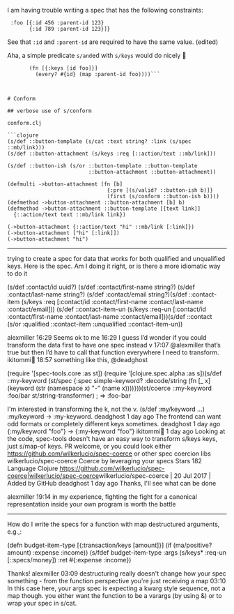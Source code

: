 I am having trouble writing a spec that has the following constraints:

```{:id 123
 :foo [{:id 456 :parent-id 123}
       {:id 789 :parent-id 123}]}
```
See that `:id` and `:parent-id` are required to have the same value. (edited)

Aha, a simple predicate `s/and`ed with `s/keys` would do nicely :duck:
```(s/and (s/keys :req-un [::id ::foo])
       (fn [{:keys [id foo]}]
         (every? #{id} (map :parent-id foo))))```



# Conform

## verbose use of s/conform

conform.clj

```clojure
(s/def ::button-template (s/cat :text string? :link (s/spec ::mb/link)))
(s/def ::button-attachment (s/keys :req [::action/text ::mb/link]))

(s/def ::button-ish (s/or ::button-template ::button-template
                          ::button-attachment ::button-attachment))

(defmulti ->button-attachment (fn [b]
                                {:pre [(s/valid? ::button-ish b)]}
                                (first (s/conform ::button-ish b))))
(defmethod ->button-attachment ::button-attachment [b] b)
(defmethod ->button-attachment ::button-template [[text link]]
  {::action/text text ::mb/link link})

(->button-attachment {::action/text "hi" ::mb/link [:link]})
(->button-attachment ["hi" [:link]])
(->button-attachment "hi")
```


--------------------------------------------------------

trying to create a spec for data that works for both qualified and unqualified keys. Here is the spec. Am I doing it right, or is there a more idiomatic way to do it

(s/def :contact/id uuid?)
(s/def :contact/first-name string?)
(s/def :contact/last-name string?)
(s/def :contact/email string?)(s/def ::contact-item
  (s/keys
   :req [:contact/id :contact/first-name :contact/last-name :contact/email]))
(s/def ::contact-item-un
  (s/keys
   :req-un [:contact/id :contact/first-name :contact/last-name :contact/email]))(s/def ::contact
  (s/or :qualified ::contact-item
        :unqualified ::contact-item-un))

alexmiller  16:29
Seems ok to me
16:29
I guess I’d wonder if you could transform the data first to have one spec instead
v  17:07
@alexmiller that’s true but then I’d have to call that function everywhere I need to transform.
ikitommi:palm_tree:  18:57
something like this, @deadghost

(require '[spec-tools.core :as st])
(require '[clojure.spec.alpha :as s])(s/def ::my-keyword
  (st/spec
    {:spec simple-keyword?
     :decode/string (fn [_ x] (keyword (str (namespace x) "-" (name x))))}))(st/coerce
  ::my-keyword
  :foo/bar
  st/string-transformer)
; => :foo-bar


I'm interested in transforming the k, not the v. (s/def :my/keyword ...) :my/keyword -> :my-keyword.
deadghost  1 day ago
The frontend can want odd formats or completely different keys sometimes.
deadghost  1 day ago
{:my/keyword "foo"} -> {:my-keyword "foo"}
ikitommi:palm_tree:  1 day ago
Looking at the code, spec-tools doesn't have an easy way to transform s/keys keys, just s/map-of keys. PR welcome, or you could look either https://github.com/wilkerlucio/spec-coerce or other spec coercion libs
wilkerlucio/spec-coerce
Coerce by leveraging your specs
Stars
182
Language
Clojure
<https://github.com/wilkerlucio/spec-coerce|wilkerlucio/spec-coerce>wilkerlucio/spec-coerce | 20 Jul 2017 | Added by GitHub
deadghost  1 day ago
Thanks, I'll see what can be done



alexmiller  19:14
in my experience, fighting the fight for a canonical representation inside your own program is worth the battle




---------------------------------------

How do I write the specs for a function with map destructured arguments, e.g.,:

(defn budget-item-type
  [{:transaction/keys [amount]}]
  (if (ma/positive? amount) :expense :income))
(s/fdef budget-item-type
  :args (s/keys* :req-un [::specs/money])
  :ret #{:expense :income})

Thanks!
alexmiller  03:09
destructuring really doesn't change how your spec something - from the function perspective you're just receiving a map
03:10
In this case here, your args spec is expecting a kwarg style sequence, not a map though. you either want the function to be a varargs (by using &) or to wrap your spec in s/cat.
